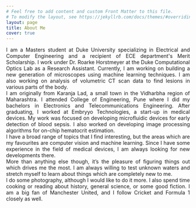 ```yaml
---
# Feel free to add content and custom Front Matter to this file.
# To modify the layout, see https://jekyllrb.com/docs/themes/#overriding-theme-defaults
layout: page
title: About Me
cover: true
---
```

<div style="text-align: justify">
I am a Masters student at Duke University specializing in Electrical and Computer Engineering and a recipient of ECE department's Merit Scholarship. I work under Dr. Roarke Horstmeyer at the Duke Computational Optics Lab as a Research Assistant. Currently, I am working on building a new generation of microscopes using machine learning techniques. I am also working on analysis of volumetric CT scan data to find lesions in various parts of the body.

</div>


<div style="text-align: justify">
I am originally from Karanja Lad, a small town in the Vidharbha region of Maharashtra. I attended College of Engineering, Pune where I did my bachelors in Electronics and Telecommunications Engineering. After graduating, I worked at Embryyo Technologies, a start-up in medical devices. My work was focused on developing microfluidic devices for early detection of blood sepsis. I also worked on developing image processing algorithms for on-chip hematocrit estimation.

</div>


<div style="text-align: justify">
I have a broad range of topics that I find interesting, but the areas which are my favourites are computer vision and machine learning. Since I have some experience in the field of medical devices, I am always looking for new developments there.

</div>


<div style="text-align: justify">
More than anything else though, it’s the pleasure of figuring things out which drives me the most. I am always willing to test unknown waters and stretch myself to learn about things which are completely new to me.

</div>


<div style="text-align: justify">
I do some photography, although I would like to do it more. I also spend time cooking or reading about history, general science, or some good fiction. I am a big fan of Manchester United, and I follow Cricket and Formula 1 closely as well.
</div>
